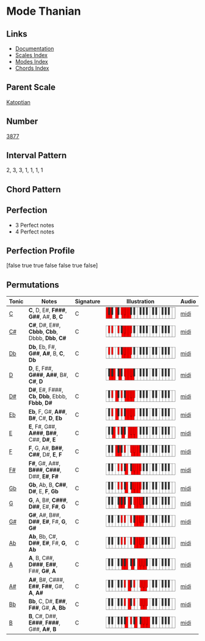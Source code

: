 # Mode Thanian

## Links

- [Documentation](index.md)
- [Scales Index](Scales.md)
- [Modes Index](Modes.md)
- [Chords Index](Chords.md)

## Parent Scale

[Katoptian](ScaleKatoptian.md)

## Number

[3877](https://ianring.com/musictheory/scales/3877)

## Interval Pattern

2, 3, 3, 1, 1, 1, 1

## Chord Pattern



## Perfection

- 3 Perfect notes
- 4 Perfect notes

## Perfection Profile

[false true true false false true false]

## Permutations

| Tonic | Notes | Signature | Illustration | Audio |
|-------|-------|-----------|--------------|-------|
| [C](ModeCNaturalThanian.md) | **C**, D, E#, **F###**, **G##**, A#, **B**, **C** | C | ![CNaturalThanian](ModeCNaturalThanian.png) | [midi](https://github.com/edipermadi/music/blob/main/docs/ModeCNaturalThanian.mid?raw=true) |
| [C#](ModeCSharpThanian.md) | **C#**, D#, E##, **Cbbb**, **Cbb**, Dbbb, **Dbb**, **C#** | C | ![CSharpThanian](ModeCSharpThanian.png) | [midi](https://github.com/edipermadi/music/blob/main/docs/ModeCSharpThanian.mid?raw=true) |
| [Db](ModeDFlatThanian.md) | **Db**, Eb, F#, **G##**, **A#**, B, **C**, **Db** | C | ![DFlatThanian](ModeDFlatThanian.png) | [midi](https://github.com/edipermadi/music/blob/main/docs/ModeDFlatThanian.mid?raw=true) |
| [D](ModeDNaturalThanian.md) | **D**, E, F##, **G###**, **A##**, B#, **C#**, **D** | C | ![DNaturalThanian](ModeDNaturalThanian.png) | [midi](https://github.com/edipermadi/music/blob/main/docs/ModeDNaturalThanian.mid?raw=true) |
| [D#](ModeDSharpThanian.md) | **D#**, E#, F###, **Cb**, **Dbb**, Ebbb, **Fbbb**, **D#** | C | ![DSharpThanian](ModeDSharpThanian.png) | [midi](https://github.com/edipermadi/music/blob/main/docs/ModeDSharpThanian.mid?raw=true) |
| [Eb](ModeEFlatThanian.md) | **Eb**, F, G#, **A##**, **B#**, C#, **D**, **Eb** | C | ![EFlatThanian](ModeEFlatThanian.png) | [midi](https://github.com/edipermadi/music/blob/main/docs/ModeEFlatThanian.mid?raw=true) |
| [E](ModeENaturalThanian.md) | **E**, F#, G##, **A###**, **B##**, C##, **D#**, **E** | C | ![ENaturalThanian](ModeENaturalThanian.png) | [midi](https://github.com/edipermadi/music/blob/main/docs/ModeENaturalThanian.mid?raw=true) |
| [F](ModeFNaturalThanian.md) | **F**, G, A#, **B##**, **C##**, D#, **E**, **F** | C | ![FNaturalThanian](ModeFNaturalThanian.png) | [midi](https://github.com/edipermadi/music/blob/main/docs/ModeFNaturalThanian.mid?raw=true) |
| [F#](ModeFSharpThanian.md) | **F#**, G#, A##, **B###**, **C###**, D##, **E#**, **F#** | C | ![FSharpThanian](ModeFSharpThanian.png) | [midi](https://github.com/edipermadi/music/blob/main/docs/ModeFSharpThanian.mid?raw=true) |
| [Gb](ModeGFlatThanian.md) | **Gb**, Ab, B, **C##**, **D#**, E, **F**, **Gb** | C | ![GFlatThanian](ModeGFlatThanian.png) | [midi](https://github.com/edipermadi/music/blob/main/docs/ModeGFlatThanian.mid?raw=true) |
| [G](ModeGNaturalThanian.md) | **G**, A, B#, **C###**, **D##**, E#, **F#**, **G** | C | ![GNaturalThanian](ModeGNaturalThanian.png) | [midi](https://github.com/edipermadi/music/blob/main/docs/ModeGNaturalThanian.mid?raw=true) |
| [G#](ModeGSharpThanian.md) | **G#**, A#, B##, **D##**, **E#**, F#, **G**, **G#** | C | ![GSharpThanian](ModeGSharpThanian.png) | [midi](https://github.com/edipermadi/music/blob/main/docs/ModeGSharpThanian.mid?raw=true) |
| [Ab](ModeAFlatThanian.md) | **Ab**, Bb, C#, **D##**, **E#**, F#, **G**, **Ab** | C | ![AFlatThanian](ModeAFlatThanian.png) | [midi](https://github.com/edipermadi/music/blob/main/docs/ModeAFlatThanian.mid?raw=true) |
| [A](ModeANaturalThanian.md) | **A**, B, C##, **D###**, **E##**, F##, **G#**, **A** | C | ![ANaturalThanian](ModeANaturalThanian.png) | [midi](https://github.com/edipermadi/music/blob/main/docs/ModeANaturalThanian.mid?raw=true) |
| [A#](ModeASharpThanian.md) | **A#**, B#, C###, **E##**, **F##**, G#, **A**, **A#** | C | ![ASharpThanian](ModeASharpThanian.png) | [midi](https://github.com/edipermadi/music/blob/main/docs/ModeASharpThanian.mid?raw=true) |
| [Bb](ModeBFlatThanian.md) | **Bb**, C, D#, **E##**, **F##**, G#, **A**, **Bb** | C | ![BFlatThanian](ModeBFlatThanian.png) | [midi](https://github.com/edipermadi/music/blob/main/docs/ModeBFlatThanian.mid?raw=true) |
| [B](ModeBNaturalThanian.md) | **B**, C#, D##, **E###**, **F###**, G##, **A#**, **B** | C | ![BNaturalThanian](ModeBNaturalThanian.png) | [midi](https://github.com/edipermadi/music/blob/main/docs/ModeBNaturalThanian.mid?raw=true) |
